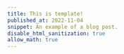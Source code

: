 ```yaml
---
title: This is template!
published_at: 2022-11-04
snippet: An example of a blog post.
disable_html_sanitization: true
allow_math: true
---
```

